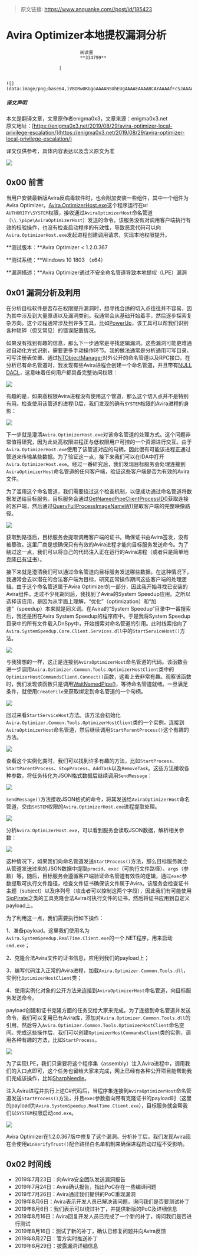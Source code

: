 > 原文链接: https://www.anquanke.com//post/id/185423 


# Avira Optimizer本地提权漏洞分析


                                阅读量   
                                **334799**
                            
                        |
                        
                                                                                                                                    ![](data:image/png;base64,iVBORw0KGgoAAAANSUhEUgAAAAEAAAABCAYAAAAfFcSJAAAAAXNSR0IArs4c6QAAAARnQU1BAACxjwv8YQUAAAAJcEhZcwAADsQAAA7EAZUrDhsAAAANSURBVBhXYzh8+PB/AAffA0nNPuCLAAAAAElFTkSuQmCC)
                                                                                            



##### 译文声明

本文是翻译文章，文章原作者enigma0x3，文章来源：enigma0x3.net
                                <br>原文地址：[https://enigma0x3.net/2019/08/29/avira-optimizer-local-privilege-escalation/](https://enigma0x3.net/2019/08/29/avira-optimizer-local-privilege-escalation/)

译文仅供参考，具体内容表达以及含义原文为准

[![](https://p1.ssl.qhimg.com/t01220421d8bc61afe6.jpg)](https://p1.ssl.qhimg.com/t01220421d8bc61afe6.jpg)



## 0x00 前言

当用户安装最新版Avira反病毒软件时，也会附加安装一些组件，其中一个组件为Avira Optimizer。[Avira.OptimizerHost.exe](https://www.virustotal.com/gui/file/1b16d74643382c88ad133bc274740472a7e58b0a1428225e192789af5a37fada/detection)这个程序运行在`NT AUTHORITY\SYSTEM`权限，接收通过`AviraOptimizerHost`命名管道（`\\.\pipe\AviraOptimizerHost`）发送的命令。该服务没有对调用客户端执行有效的校验操作，也没有检查启动程序的有效性，导致恶意代码可以向`Avira.OptimizerHost.exe`发起进程创建调用请求，实现本地权限提升。

**测试版本：**Avira Optimizer &lt; 1.2.0.367

**测试系统：**Windows 10 1803 （x64）

**漏洞描述：**Avira Optimizer通过不安全命名管道导致本地提权（LPE）漏洞



## 0x01 漏洞分析及利用

在分析目标软件是否存在权限提升漏洞时，想寻找合适的切入点往往并不容易，因为其中涉及到大量原语以及漏洞类别。我通常会从基础开始着手，然后逐步探索复杂方向。这个过程通常涉及到许多工具，比如[PowerUp](https://github.com/PowerShellMafia/PowerSploit/blob/dev/Privesc/PowerUp.ps1)，该工具可以帮我们识别各种琐碎（但又常见）的错误配置情况。

如果没有找到有趣的信息，那么下一步通常是寻找逻辑漏洞。这些漏洞可能更难通过自动化方式识别，需要更多手动操作环节。我的做法通常是分析通用可写目录、可写注册表位置、通过[NTObjectManager](https://github.com/googleprojectzero/sandbox-attacksurface-analysis-tools/tree/master/NtObjectManager)对外公开的命名管道以及RPC接口。在分析已有命名管道时，我发现有些Avira进程会创建一个命名管道，并且带有[NULL DACL](https://docs.microsoft.com/en-us/windows/win32/secauthz/null-dacls-and-empty-dacls)，这意味着任何用户都具备完整访问权限：

[![](https://p1.ssl.qhimg.com/t010e835058c3ad4a44.png)](https://p1.ssl.qhimg.com/t010e835058c3ad4a44.png)

有趣的是，如果高权限Avira进程没有使用这个管道，那么这个切入点并不是特别有用。检查使用该管道的进程ID后，我们发现的确有`SYSTEM`权限的Avira进程的身影：

[![](https://p5.ssl.qhimg.com/t01fdefd1268bca0540.png)](https://p5.ssl.qhimg.com/t01fdefd1268bca0540.png)

下一步就是澄清`Avira.OptimizerHost.exe`对该命名管道的处理方式。这个问题非常值得研究，因为此处高权限进程正与低权限用户可控的一个资源进行交互。由于`Avira.OptimizerHost.exe`使用了该管道对应的句柄，因此很有可能该进程正通过管道来传输某些数据。为了验证这一点，接下来我们可以在IDA中打开`Avira.OptimizerHost.exe`。经过一番研究后，我们发现目标服务会处理连接到`AviraOptimizerHost`命名管道的任何客户端，验证这些客户端是否为有效的Avira文件。

为了滥用这个命名管道，我们需要绕过这个检查机制，以便成功通过命名管道将数据发送给目标服务。目标服务会通过[GetNamedPipeClientProcessID()](https://docs.microsoft.com/en-us/windows/win32/api/winbase/nf-winbase-getnamedpipeclientprocessid)获取连接的客户端，然后通过[QueryFullProcessImageNameW()](https://docs.microsoft.com/en-us/windows/win32/api/winbase/nf-winbase-queryfullprocessimagenamew)提取客户端的完整映像路径。

[![](https://p0.ssl.qhimg.com/t01af17fe744ebe1ac9.png)](https://p0.ssl.qhimg.com/t01af17fe744ebe1ac9.png)

获取到路径后，目标服务会提取调用客户端的证书，确保证书由Avira签发，没有被篡改。这里厂商是想确保只有有效的Avira进程才能向目标服务发送命令。为了绕过这一点，我们可以将自己的代码注入正在运行的Avira进程（或者只是简单地[克隆已有证书](https://github.com/xorrior/Random-CSharpTools/tree/master/SigPirate)）。

接下来就是澄清我们可以通过命名管道向目标服务发送哪些数据。在这种情况下，我通常会去以潜在的合法客户端为目标，研究正常操作期间这些客户端的处理逻辑。由于这个命名管道属于Avira Optimizer的一部分，因此我开始寻找已安装的Avira组件。走过不少死胡同后，我找到了Avira的System Speedup应用。之所以选择该应用，是因为从字面上理解，“优化”（optimization）和“加速”（speedup）本来就是同义词。在Avira的“System Speedup”目录中一番搜索后，我还是困在Avira System Speedup的程序库中。于是我将System Speedup目录中的所有文件载入DnSpy中，开始搜索对命名管道的引用。此时线索指向了`Avira.SystemSpeedup.Core.Client.Services.dll`中的`StartServiceHost()`方法。

[![](https://p0.ssl.qhimg.com/t01ca2f71b987cf8cad.png)](https://p0.ssl.qhimg.com/t01ca2f71b987cf8cad.png)

与我猜想的一样，这正是连接到`AviraOptimizerHost`命名管道的代码。该函数会进一步调用`Avira.Optimizer.Common.Tools.OptimizerHostClient`类中的`OptimizerHostCommandsClient.Connect()`函数，这看上去非常有趣。观察该函数时，我们发现该函数只是调用[WaitNamedPipe()](https://docs.microsoft.com/en-us/windows/win32/api/winbase/nf-winbase-waitnamedpipea)，等待命名管道就绪。一旦满足条件，就使用`CreateFile`来获取绑定到命名管道的一个句柄。

[![](https://p0.ssl.qhimg.com/t014c26c50b96d9cab0.png)](https://p0.ssl.qhimg.com/t014c26c50b96d9cab0.png)

回过来看`StartServiceHost`方法。该方法会初始化`Avira.Optimizer.Common.Tools.OptimizerHostClient`类的一个实例，连接到`AviraOptimizerHost`命名管道，然后继续调用`StartParentProcess()`这个有趣的方法。

[![](https://p1.ssl.qhimg.com/t01d3ba6753864ea941.png)](https://p1.ssl.qhimg.com/t01d3ba6753864ea941.png)

查看这个实例化类时，我们可以找到许多有趣的方法，比如`StartProcess`、`StartParentProcess`、`StopProcess`、`AddTask`以及`RemoveTask`。这些方法接收各种参数，将任务转化为JSON格式数据后继续调用`SendMessage`：

[![](https://p5.ssl.qhimg.com/t0154bdc15565aefb30.png)](https://p5.ssl.qhimg.com/t0154bdc15565aefb30.png)

`SendMessage()`方法接收JSON格式的命令，将其发送给`AviraOptimizerHost`命名管道，交由`SYSTEM`权限的`Avira.OptimizerHost.exe`进程提取处理。

[![](https://p1.ssl.qhimg.com/t01438a2db4c5be3f71.png)](https://p1.ssl.qhimg.com/t01438a2db4c5be3f71.png)

分析`Avira.OptimizerHost.exe`，可以看到服务会读取JSON数据，解析相关参数：

[![](https://p5.ssl.qhimg.com/t01eb4102cb787f57ad.png)](https://p5.ssl.qhimg.com/t01eb4102cb787f57ad.png)

这种情况下，如果我们向命名管道发送`StartProcess()`方法，那么目标服务就会从管道发送过来的JSON数据中提取`procid`、`exec`（可执行文件路径）、`args`（参数）等。随后，目标服务会遵循客户端验证命名管道有效性的逻辑，通过`exec`参数提取可执行文件路径，检查文件证书确保该文件属于Avira。该服务会检查证书主题（subject）以及序列号（攻击者可以控制这两个字段），因此我们有可能使用[SigPirate](https://github.com/xorrior/Random-CSharpTools/tree/master/SigPirate)之类的工具克隆合法Avira可执行文件的证书，然后将证书应用到自定义payload上。

为了利用这一点，我们需要执行如下操作：

1、准备payload。这里我们使用名为`Avira.SystemSpeedup.RealTime.Client.exe`的一个.NET程序，用来启动`cmd.exe`；

2、克隆合法Avira文件的证书信息，应用到我们的payload上；

3、编写代码注入正常的Avira进程，加载`Avira.Optimizer.Common.Tools.dll`，实例化`OptimizerHostClient`类；

4、使用实例化对象的公开方法来连接到`AviraOptimizerHost`命名管道，向目标服务发送命令。

payload创建和证书克隆方面的任务交给大家来完成。为了连接到命名管道并发送命令，我们可以复用已有Avira库，添加对`Avira.Optimizer.Common.Tools.dll`的引用，然后导入`Avira.Optimizer.Common.Tools.OptimizerHostClient`命名空间。完成这些操作后，我们可以创建`OptimizerHostCommandsClient`类的实例，调用各种有趣的方法，比如`StartProcess`。

[![](https://p1.ssl.qhimg.com/t01466101b4b0fc2017.png)](https://p1.ssl.qhimg.com/t01466101b4b0fc2017.png)

为了实现LPE，我们只需要将这个程序集（assembly）注入Avira进程中，调用我们的入口点即可，这个任务也留给大家来完成，网上已经有各种公开项目能帮助我们完成该操作，比如[SharpNeedle](https://github.com/ChadSki/SharpNeedle)。

注入Avira进程并执行上述C#代码后，当程序集连接到`AviraOptimizerHost`命名管道发送`StartProcess()`方法，并且`exec`参数指向带有克隆证书的payload时（这里的payload为`Avira.SystemSpeedup.RealTime.Client.exe`），目标服务就会帮我们以`SYSTEM`权限启动`cmd.exe`。

[![](https://p4.ssl.qhimg.com/t011998bc2d1888fb97.png)](https://p4.ssl.qhimg.com/t011998bc2d1888fb97.png)

Avira Optimizer在1.2.0.367版中修复了这个漏洞。分析补丁后，我们发现Avira现在会使用`WinVerifyTrust()`配合路径白名单机制来确保进程启动过程不受影响。



## 0x02 时间线
- 2019年7月23日：向Avira安全团队发送漏洞报告
- 2019年7月24日：Avira确认报告，指出PoC存在一些编译问题
- 2019年7月26日：Avira通过我们提供的PoC重现漏洞
- 2019年8月6日：Avira表示开发人员已解决该问题，询问我们是否要测试补丁
- 2019年8月6日：我们表示可以绕过补丁，并提供新版的PoC及详细信息
- 2019年8月16日：Avira回复开发人员已完成了一个新的补丁，询问我们是否进行测试
- 2019年8月16日：测试了新的补丁，确认已修复问题并向Avira反馈
- 2019年8月27日：官方实时推送补丁
- 2019年8月29日：披露漏洞详细信息